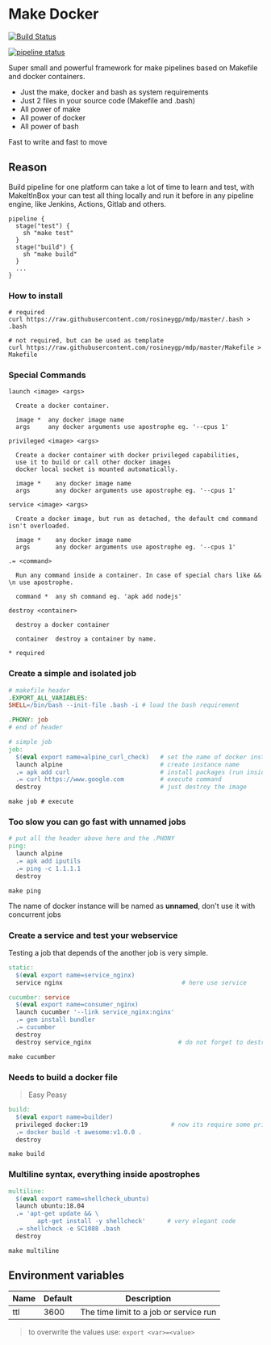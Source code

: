 # Make Docker

[![Build Status](https://travis-ci.org/rosineygp/mkdkr.svg?branch=master)](https://travis-ci.org/rosineygp/mkdkr)

[![pipeline status](https://gitlab.com/rosiney.gp/mkdkr/badges/master/pipeline.svg)](https://gitlab.com/rosiney.gp/mkdkr/commits/master)

Super small and powerful framework for make pipelines based on Makefile and docker containers.

- Just the make, docker and bash as system requirements
- Just 2 files in your source code (Makefile and .bash)
- All power of make
- All power of docker
- All power of bash

Fast to write and fast to move

## Reason

Build pipeline for one platform can take a lot of time to learn and test, with MakeItInBox your can test all thing locally and run it before in any pipeline engine, like Jenkins, Actions, Gitlab and others.

```Jenkinsfile
pipeline {
  stage("test") {
    sh "make test"
  }
  stage("build") {
    sh "make build"
  }
  ...
}
```

### How to install

```Shell
# required
curl https://raw.githubusercontent.com/rosineygp/mdp/master/.bash > .bash

# not required, but can be used as template
curl https://raw.githubusercontent.com/rosineygp/mdp/master/Makefile > Makefile
```

### Special Commands

```
launch <image> <args>

  Create a docker container.

  image *  any docker image name
  args     any docker arguments use apostrophe eg. '--cpus 1'

privileged <image> <args>

  Create a docker container with docker privileged capabilities, 
  use it to build or call other docker images
  docker local socket is mounted automatically.

  image *    any docker image name
  args       any docker arguments use apostrophe eg. '--cpus 1'

service <image> <args>

  Create a docker image, but run as detached, the default cmd command isn't overloaded.

  image *    any docker image name
  args       any docker arguments use apostrophe eg. '--cpus 1'

.= <command>

  Run any command inside a container. In case of special chars like && \n use apostrophe.

  command *  any sh command eg. 'apk add nodejs'

destroy <container>

  destroy a docker container

  container  destroy a container by name.

* required
```



### Create a simple and isolated job

```Makefile
# makefile header
.EXPORT_ALL_VARIABLES:
SHELL=/bin/bash --init-file .bash -i # load the bash requirement

.PHONY: job
# end of header

# simple job
job:
  $(eval export name=alpine_curl_check)   # set the name of docker instance
  launch alpine                           # create instance name
  .= apk add curl                         # install packages (run inside image)
  .= curl https://www.google.com          # execute command
  destroy                                 # just destroy the image
```
```Shell
make job # execute
```

### Too slow you can go fast with unnamed jobs

```Makefile
# put all the header above here and the .PHONY
ping:
  launch alpine
  .= apk add iputils
  .= ping -c 1.1.1.1
  destroy
```

```Shell
make ping
```

The name of docker instance will be named as **unnamed**, don't use it with concurrent jobs

### Create a service and test your webservice

Testing a job that depends of the another job is very simple.

```Makefile
static:
  $(eval export name=service_nginx)
  service nginx                                 # here use service

cucumber: service
  $(eval export name=consumer_nginx)
  launch cucumber '--link service_nginx:nginx'
  .= gem install bundler
  .= cucumber
  destroy
  destroy service_nginx                        # do not forget to destroy the service
```

```Shell
make cucumber
```

### Needs to build a docker file
> Easy Peasy

```Makefile
build:
  $(eval export name=builder)
  privileged docker:19                       # now its require some privileges
  .= docker build -t awesome:v1.0.0 .
  destroy
```

```Shell
make build
```

### Multiline syntax, everything inside apostrophes

```Makefile
multiline:
  $(eval export name=shellcheck_ubuntu)
  launch ubuntu:18.04
  .= 'apt-get update && \
        apt-get install -y shellcheck'      # very elegant code
  .= shellcheck -e SC1088 .bash
  destroy
```

```Shell
make multiline
```

## Environment variables

|Name|Default|Description|
|----|-------|-----------|
|ttl|3600|The time limit to a job or service run|

> to overwrite the values use: `export <var>=<value>`